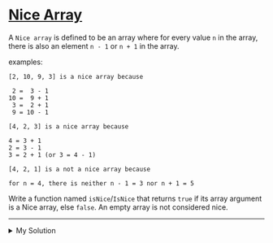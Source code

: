 # [Nice Array](https://www.codewars.com/kata/59b844528bcb7735560000a0)

A `Nice array` is defined to be an array where for every value `n` in the array, there is also an element `n - 1` or
`n + 1` in the array.

examples:

    [2, 10, 9, 3] is a nice array because

     2 =  3 - 1
    10 =  9 + 1
     3 =  2 + 1
     9 = 10 - 1

    [4, 2, 3] is a nice array because

    4 = 3 + 1
    2 = 3 - 1
    3 = 2 + 1 (or 3 = 4 - 1)

    [4, 2, 1] is a not a nice array because

    for n = 4, there is neither n - 1 = 3 nor n + 1 = 5

Write a function named `isNice`/`IsNice` that returns `true` if its array argument is a Nice array, else `false`. An
empty array is not considered nice.

---

<details><summary>My Solution</summary>

```js
function isNice(arr) {
  if (arr.length === 0) return false;
  return arr.every((v) => arr.includes(v - 1) || arr.includes(v + 1));
}
```

</details>
